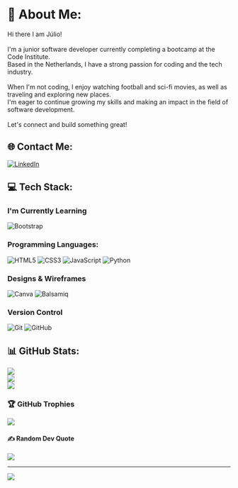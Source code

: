 # 💫 About Me:
Hi there I am Júlio! <br><br>I'm a junior software developer currently completing a bootcamp at the Code Institute. <br>Based in the Netherlands, I have a strong passion for coding and the tech industry. <br><br>When I'm not coding, I enjoy watching football and sci-fi movies, as well as traveling and exploring new places. <br>I'm eager to continue growing my skills and making an impact in the field of software development. <br><br>Let's connect and build something great!


## 🌐 Contact Me:
[![LinkedIn](https://img.shields.io/badge/LinkedIn-%230077B5.svg?logo=linkedin&logoColor=white)](https://linkedin.com/in/júlio-tavares-developer) 

## 💻 Tech Stack:

### I'm Currently Learning
![Bootstrap](https://img.shields.io/badge/bootstrap-%23563D7C.svg?style=for-the-badge&logo=bootstrap&logoColor=white)

### Programming Languages:
![HTML5](https://img.shields.io/badge/html5-%23E34F26.svg?style=for-the-badge&logo=html5&logoColor=white) 
![CSS3](https://img.shields.io/badge/css3-%231572B6.svg?style=for-the-badge&logo=css3&logoColor=white) 
![JavaScript](https://img.shields.io/badge/javascript-%23323330.svg?style=for-the-badge&logo=javascript&logoColor=%23F7DF1E) 
![Python](https://img.shields.io/badge/python-3670A0?style=for-the-badge&logo=python&logoColor=ffdd54)  

### Designs & Wireframes
![Canva](https://img.shields.io/badge/Canva-%2300C4CC.svg?style=for-the-badge&logo=Canva&logoColor=white)
![Balsamiq](https://img.shields.io/badge/Balsamiq%20-%23A60000.svg?&style=for-the-badge&logo=Balsamiq&logoColor=FFFFFF)

### Version Control
![Git](https://img.shields.io/badge/GIT-E44C30?style=for-the-badge&logo=git&logoColor=white)
![GitHub](https://img.shields.io/badge/GitHub-100000?style=for-the-badge&logo=github&logoColor=white)

## 📊 GitHub Stats:

![](https://github-readme-stats.vercel.app/api?username=jmanager25&theme=dark&hide_border=false&include_all_commits=false&count_private=false)<br/>
![](https://github-readme-streak-stats.herokuapp.com/?user=jmanager25&theme=dark&hide_border=false)<br/>
![](https://github-readme-stats.vercel.app/api/top-langs/?username=jmanager25&theme=dark&hide_border=false&include_all_commits=false&count_private=false&layout=compact)

### 🏆 GitHub Trophies
![](https://github-profile-trophy.vercel.app/?username=jmanager25&theme=radical&no-frame=false&no-bg=true&margin-w=4)

#### ✍️ Random Dev Quote
![](https://quotes-github-readme.vercel.app/api?type=horizontal&theme=radical)

---
[![](https://visitcount.itsvg.in/api?id=jmanager25&icon=0&color=0)](https://visitcount.itsvg.in)

<!-- Proudly created with GPRM ( https://gprm.itsvg.in ) -->
<!-- Proudly created with GPRM ( https://gprm.itsvg.in ) -->
